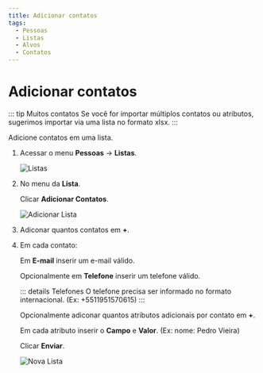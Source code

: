 ```yaml
---
title: Adicionar contatos
tags:
  - Pessoas
  - Listas
  - Alvos
  - Contatos
---
```

# Adicionar contatos

::: tip Muitos contatos
Se você for importar múltiplos contatos ou atributos, sugerimos importar via uma lista no formato xlsx.
:::

Adicione contatos em uma lista.

1. Acessar o menu **Pessoas** -> **Listas**.

   ![Listas](https://cdn.phishx.io/phishx-docs/images/phishx_lists_people_01.webp)

2. No menu da **Lista**.

   Clicar **Adicionar Contatos**.

   ![Adicionar Lista](https://cdn.phishx.io/phishx-docs/images/phishx_lists_people_add_01.webp)

3. Adiconar quantos contatos em **+**.

4. Em cada contato:

   Em **E-mail** inserir um e-mail válido.

   Opcionalmente em **Telefone** inserir um telefone válido.

   ::: details Telefones
   O telefone precisa ser informado no formato internacional. (Ex: +5511951570615)
   :::

   Opcionalmente adiconar quantos atributos adicionais por contato em **+**.

   Em cada atributo inserir o **Campo** e **Valor**. (Ex: nome: Pedro Vieira)

   Clicar **Enviar**.

   ![Nova Lista](https://cdn.phishx.io/phishx-docs/images/phishx_lists_people_add_02.webp)
